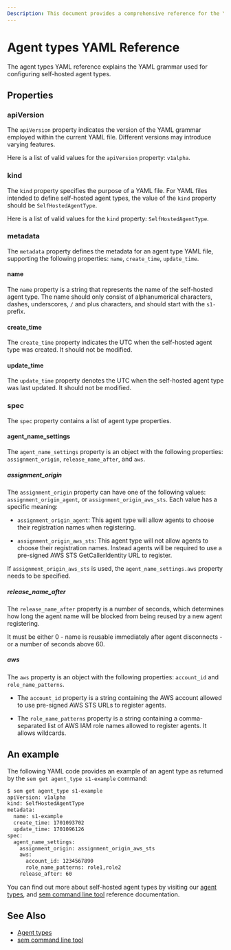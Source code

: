 ```yaml
---
Description: This document provides a comprehensive reference for the YAML grammar used to set up agent types.
---
```


# Agent types YAML Reference

The agent types YAML reference explains the YAML grammar used for
configuring self-hosted agent types.

## Properties

### apiVersion

The `apiVersion` property indicates the version of the YAML grammar employed
within the current YAML file. Different versions may introduce varying features.

Here is a list of valid values for the `apiVersion` property: `v1alpha`.

### kind

The `kind` property specifies the purpose of a YAML file. For YAML files
intended to define self-hosted agent types, the value of the `kind` property should
be `SelfHostedAgentType`.

Here is a list of valid values for the `kind` property: `SelfHostedAgentType`.

### metadata

The `metadata` property defines the metadata for an agent type YAML file,
supporting the following properties: `name`, `create_time`, `update_time`.

#### name

The `name` property is a string that represents the name of the self-hosted agent type.
The name should only consist of alphanumerical characters, dashes, underscores, `/` and plus characters, and should start with the `s1-` prefix.

#### create_time

The `create_time` property indicates the UTC when the self-hosted agent type was created.
It should not be modified.

#### update_time

The `update_time` property denotes the UTC when the self-hosted agent type was last
updated. It should not be modified.

### spec

The `spec` property contains a list of agent type properties.

#### agent_name_settings

The `agent_name_settings` property is an object with the following properties: `assignment_origin`, `release_name_after`, and `aws`.

##### assignment_origin

The `assignment_origin` property can have one of the following values: `assignment_origin_agent`, or `assignment_origin_aws_sts`. Each value has a specific meaning:

- `assignment_origin_agent`: This agent type will allow agents to choose their registration names when registering.

- `assignment_origin_aws_sts`: This agent type will not allow agents to choose their registration names. Instead agents will be required to use a pre-signed AWS STS GetCallerIdentity URL to register.

If `assignment_origin_aws_sts` is used, the `agent_name_settings.aws` property needs to be specified.

##### release_name_after

The `release_name_after` property is a number of seconds, which determines how long the agent name will be blocked from being reused by a new agent registering.

It must be either 0 - name is reusable immediately after agent disconnects - or a number of seconds above 60.

##### aws

The `aws` property is an object with the following properties: `account_id` and `role_name_patterns`.

- The `account_id` property is a string containing the AWS account allowed to use pre-signed AWS STS URLs to register agents.

- The `role_name_patterns` property is a string containing a comma-separated list of AWS IAM role names allowed to register agents. It allows wildcards.

## An example

The following YAML code provides an example of an agent type as returned by the `sem get agent_type s1-example` command:

```bash
$ sem get agent_type s1-example
apiVersion: v1alpha
kind: SelfHostedAgentType
metadata:
  name: s1-example
  create_time: 1701093702
  update_time: 1701096126
spec:
  agent_name_settings:
    assignment_origin: assignment_origin_aws_sts
    aws:
      account_id: 1234567890
      role_name_patterns: role1,role2
    release_after: 60
```

You can find out more about self-hosted agent types by visiting our
[agent types](/ci-cd-environment/self-hosted-agent-types),
and [sem command line tool](/reference/sem-command-line-tool#working-with-self-hosted-agents)
reference documentation.

## See Also

- [Agent types](/ci-cd-environment/self-hosted-agent-types)
- [sem command line tool](/reference/sem-command-line-tool#working-with-self-hosted-agents)
